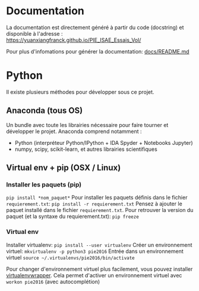 # Documentation

La documentation est directement généré à partir du code (docstring) et disponible à l'adresse : https://yuanxiangfranck.github.io/PIE_ISAE_Essais_Vol/

Pour plus d'infomations pour générer la documentation: [docs/README.md](https://github.com/YuanxiangFranck/PIE_ISAE_Essais_Vol/blob/master/docs/README.md)

# Python

Il existe plusieurs méthodes pour développer sous ce projet.

## Anaconda (tous OS)

Un bundle avec toute les librairies nécessaire pour faire tourner et développer le projet.
Anaconda comprend notamment :
* Python (interpréteur Python/IPython + IDA Spyder + Notebooks Jupyter)
* numpy, scipy, scikit-learn, et autres librairies scientifiques

## Virtual env + pip (OSX / Linux)

### Installer les paquets (pip)

`pip install *nom_paquet*`
Pour installer les paquets définis dans le fichier `requierement.txt`: `pip install -r requierement.txt`
Pensez à ajouter le paquet installé dans le fichier `requierement.txt`.
Pour retrouver la version du paquet (et la syntaxe du requierement.txt): `pip freeze`

### Virtual env

Installer virtualenv: `pip install --user virtualenv`
Créer un environnement virtuel: `mkvirtualenv -p python3 pie2016`
Entrée dans un environnement virtuel `source ~/.virtualenvs/pie2016/bin/activate`

Pour changer d'environnement virtuel plus facilement, vous pouvez installer [virtualenvwrapper](https://virtualenvwrapper.readthedocs.io/en/latest/). Cela permet d'activer un environnement virtuel avec `workon pie2016` (avec autocomplétion)
